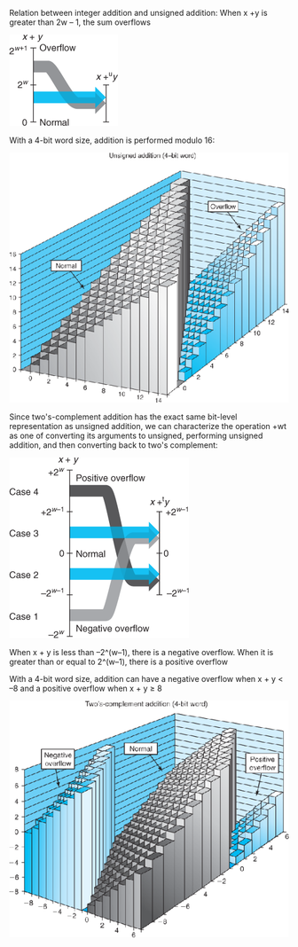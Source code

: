 Relation between integer addition and unsigned addition: When x +y is greater than 2w – 1, the sum overflows

![](a.png)

With a 4-bit word size, addition is performed modulo 16:

![](b.png)

Since two's-complement addition has the exact same bit-level representation as unsigned addition, we can characterize the operation +wt as one of converting its arguments to unsigned, performing unsigned addition, and then converting back to two's complement:

![](c.png)

When x + y is less than –2^(w–1), there is a negative overflow. When it is greater than or equal to 2^(w–1), there is a positive overflow

With a 4-bit word size, addition can have a negative overflow when x + y < –8 and a positive overflow when x + y ≥ 8

![](d.png)
